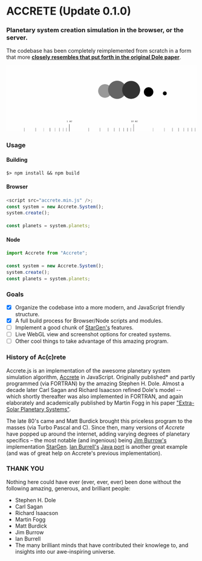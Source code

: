 # ACCRETE (Update 0.1.0)

### Planetary system creation simulation in the browser, or the server.

The codebase has been completely reimplemented from scratch in a form that more [**closely resembles that put forth in the original Dole paper**](http://www.rand.org/pubs/papers/2005/P4226.pdf).

![Example of Dole Model output](assets/accrete.gif)

### Usage

#### Building

```
$> npm install && npm build
```

#### Browser

```javascript
<script src="accrete.min.js" />;
const system = new Accrete.System();
system.create();

const planets = system.planets;
```

#### Node

```javascript
import Accrete from "Accrete";

const system = new Accrete.System();
system.create();
const planets = system.planets;
```

### Goals

- [x] Organize the codebase into a more modern, and JavaScript friendly structure.
- [x] A full build process for Browser/Node scripts and modules.
- [ ] Implement a good chunk of [StarGen's](http://www.eldacur.com/~brons/NerdCorner/StarGen/StarGen.html) features.
- [ ] Live WebGL view and screenshot options for created systems.
- [ ] Other cool things to take advantage of this amazing program.

### History of Ac(c)rete

Accrete.js is an implementation of the awesome planetary system simulation algorithm, [Accrete](http://www.rand.org/pubs/papers/P4226.html) in JavaScript. Originally published\* and partly programmed (via FORTRAN) by the amazing Stephen H. Dole. Almost a decade later Carl Sagan and Richard Isaacson refined Dole's model -- which shortly thereafter was also implemented in FORTRAN, and again elaborately and academically published by Martin Fogg in his paper ["Extra-Solar Planetary Systems"](https://www.academia.edu/4173808/Extra-Solar_Planetary_Systems_A_Microcomputer_Simulation).

The late 80's came and Matt Burdick brought this priceless program to the masses (via Turbo Pascal and C). Since then, many versions of _Accrete_ have popped up around the internet, adding varying degrees of planetary specifics – the most notable (and ingenious) being [Jim Burrow's](http://www.eldacur.com/~brons/) implementation [StarGen](http://www.eldacur.com/~brons/NerdCorner/StarGen/StarGen.html). [Ian Burrell's](http://znark.com/) [Java port](http://znark.com/create/accrete.html) is another great example (and was of great help on Accrete's previous implementation).

### THANK YOU

Nothing here could have ever (ever, ever, ever) been done without the following amazing, generous, and brilliant people:

- Stephen H. Dole
- Carl Sagan
- Richard Isaacson
- Martin Fogg
- Matt Burdick
- Jim Burrow
- Ian Burrell
- The many brilliant minds that have contributed their knowlege to, and insights into our awe-inspiring universe.
